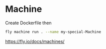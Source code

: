# Machine 
Create Dockerfile then 
```sh
fly machine run . --name my-special-Machine
```

https://fly.io/docs/machines/

